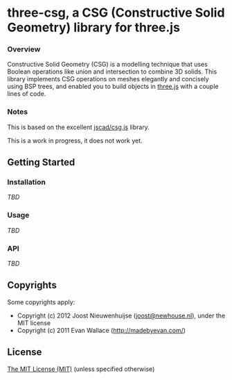 # three-csg, a CSG (Constructive Solid Geometry) library for three.js

### Overview

Constructive Solid Geometry (CSG) is a modelling technique that uses Boolean operations like union and intersection to combine 3D solids. This library implements CSG operations on meshes elegantly and concisely using BSP trees, and enabled you to build objects in [three.js](https://threejs.org/) with a couple lines of code.

### Notes

This is based on the excellent [jscad/csg.js](https://github.com/jscad/csg.js) library.

This is a work in progress, it does not work yet.

## Getting Started

### Installation

_TBD_

### Usage

_TBD_

### API

_TBD_

## Copyrights

Some copyrights apply:
- Copyright (c) 2012 Joost Nieuwenhuijse (joost@newhouse.nl), under the MIT license
- Copyright (c) 2011 Evan Wallace (http://madebyevan.com/)

## License

[The MIT License (MIT)](https://github.com/SebiTimeWaster/three-csg/blob/master/LICENSE)
(unless specified otherwise)
